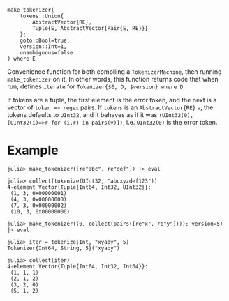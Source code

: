 ```
make_tokenizer(
    tokens::Union{
        AbstractVector{RE},
        Tuple{E, AbstractVector{Pair{E, RE}}}
    };
    goto::Bool=true,
    version::Int=1,
    unambiguous=false
) where E
```

Convenience function for both compiling a `TokenizerMachine`, then running `make_tokenizer` on it. In other words, this function returns code that when run, defines `iterate` for `Tokenizer{$E, D, $version} where D`.

If tokens are a tuple, the first element is the error token, and the next is a vector of `token => regex` pairs. If `tokens` is an `AbstractVector{RE}` `v`, the tokens defaults to `UInt32`, and it behaves as if it was `(UInt32(0), [UInt32(i)=>r for (i,r) in pairs(v)])`, i.e. `UInt32(0)` is the error token.

# Example

```jldoctest
julia> make_tokenizer([re"abc", re"def"]) |> eval

julia> collect(tokenize(UInt32, "abcxyzdef123"))
4-element Vector{Tuple{Int64, Int32, UInt32}}:
 (1, 3, 0x00000001)
 (4, 3, 0x00000000)
 (7, 3, 0x00000002)
 (10, 3, 0x00000000)

julia> make_tokenizer((0, collect(pairs([re"x", re"y"]))); version=5) |> eval

julia> iter = tokenize(Int, "xyaby", 5)
Tokenizer{Int64, String, 5}("xyaby")

julia> collect(iter)
4-element Vector{Tuple{Int64, Int32, Int64}}:
 (1, 1, 1)
 (2, 1, 2)
 (3, 2, 0)
 (5, 1, 2)
```
